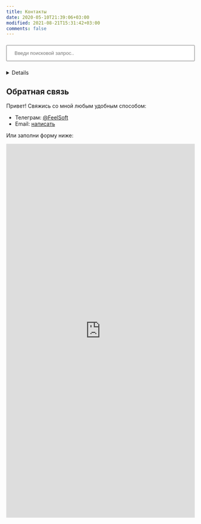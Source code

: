 ```yaml
---
title: Контакты
date: 2020-05-10T21:39:06+03:00
modified: 2021-08-21T15:31:42+03:00
comments: false
---
```

<input type="text" id="search-input" placeholder="Введи поисковой запрос.." style="width: 100%; padding: 12px 20px; margin: 8px 0; box-sizing: border-box;">
<ul id="results-container"></ul>

<script src="{{ site.baseurl }}/assets/js/simple-jekyll-search.js"></script>

<script>
  window.simpleJekyllSearch = new SimpleJekyllSearch({
	searchInput: document.getElementById('search-input'),
	resultsContainer: document.getElementById('results-container'),
	json: '{{ site.baseurl }}/search.json',
	searchResultTemplate: '<li><a href="{url}?query={query}" title="{desc}">{title}</a></li>',
	noResultsText: 'No results found',
	limit: 20,
	fuzzy: false,
	exclude: ['Welcome']
  })
</script>

<details>
<strong>Внимание! Поиск перекинет на другой сайт</strong>
<form name="search" method="get" target="_blank" action="https://github.com/Feelcame/{{ site.github.repository_name }}/search">
<input type="search" name="q" placeholder="Поиск Github">
<button type="submit">Найти</button> 
</form>
</details>

## Обратная связь
Привет! Свяжись со мной любым удобным способом:
- Телеграм: [@FeelSoft](https://t.me/FeelSoftBot)
- Email: [написать](https://forms.gle/UCfDCJHZsGKu5AHf7)

Или заполни форму ниже:

<iframe src="https://docs.google.com/forms/d/e/1FAIpQLSdk6i35YPqpmpoWWVpZ0vS_VjhSR9alOxulvzy41JmieJt5PQ/viewform?embedded=true" width="100%" height="1000" align="left" style="position:relative;" frameborder="0" marginheight="0" marginwidth="0" markdown="0">Загрузка…</iframe><center>
